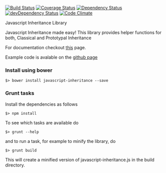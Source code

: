 [![Build Status](https://travis-ci.org/scaljeri/javascript-inheritance.png)](https://travis-ci.org/scaljeri/javascript-inheritance) [![Coverage Status](https://coveralls.io/repos/scaljeri/javascript-inheritance/badge.svg?branch=master)](https://coveralls.io/r/scaljeri/javascript-inheritance?branch=master) [![Dependency Status](https://david-dm.org/scaljeri/javascript-inheritance.svg)](https://david-dm.org/scaljeri/javascript-inheritance)  [![devDependency Status](https://david-dm.org/scaljeri/javascript-inheritance/dev-status.svg)](https://david-dm.org/scaljeri/javascript-inheritance#info=devDependencies) [![Code Climate](https://codeclimate.com/github/scaljeri/javascript-inheritance/badges/gpa.svg)](https://codeclimate.com/github/scaljeri/javascript-inheritance)

Javascript Inheritance Library

Javascript Inheritance made easy! This library provides helper functions for both, Classical and Prototypal Inheritance

For documentation checkout <a href="http://calje.eu/index.php/javascript-oop/" target="_blank">this</a> page.

Example code is avalable on the <a href="http://scaljeri.github.io/javascript-inheritance/">github page</a>

### Install using bower ###

    $> bower install javascript-inheritance --save
   
### Grunt tasks ###

Install the dependencies as follows

    $> npm install

To see which tasks are available do

    $> grunt --help

and to run a task, for example to minify the library, do

    $> grunt build

This will create a minified version of javascript-inheritance.js in the build directory.
